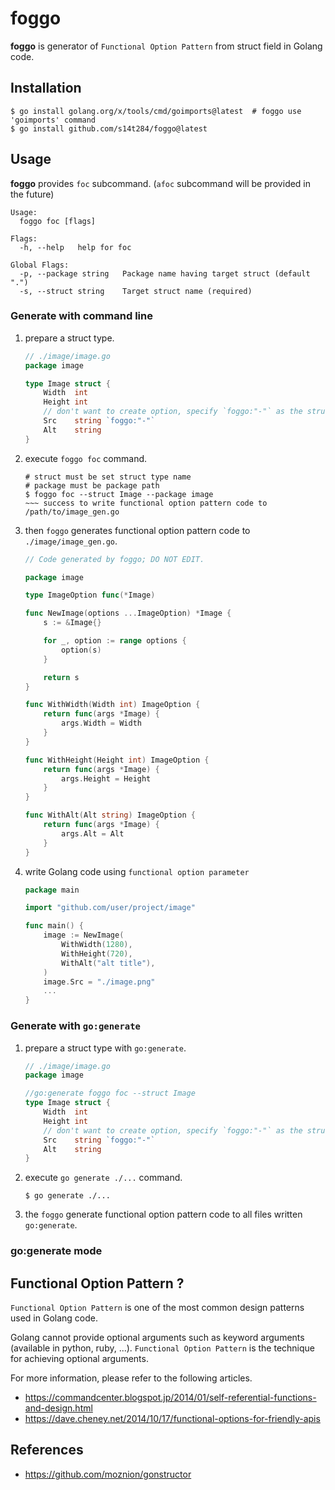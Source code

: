# foggo

__foggo__ is generator of `Functional Option Pattern` from struct field in Golang code.

## Installation

```shell
$ go install golang.org/x/tools/cmd/goimports@latest  # foggo use 'goimports' command
$ go install github.com/s14t284/foggo@latest
```

## Usage

__foggo__ provides `foc` subcommand. (`afoc` subcommand will be provided in the future)

```shell
Usage:
  foggo foc [flags]

Flags:
  -h, --help   help for foc

Global Flags:
  -p, --package string   Package name having target struct (default ".")
  -s, --struct string    Target struct name (required)
```

### Generate with command line

1. prepare a struct type.

    ```go
    // ./image/image.go
    package image
    
    type Image struct {
        Width  int
        Height int
        // don't want to create option, specify `foggo:"-"` as the structure tag 
        Src    string `foggo:"-"`
        Alt    string
    }
    ```

2. execute `foggo foc` command.

    ```shell
    # struct must be set struct type name 
    # package must be package path
    $ foggo foc --struct Image --package image
    ~~~ success to write functional option pattern code to /path/to/image_gen.go
    ```

3. then `foggo` generates functional option pattern code to `./image/image_gen.go`.

    ```go
    // Code generated by foggo; DO NOT EDIT.

    package image

    type ImageOption func(*Image)

    func NewImage(options ...ImageOption) *Image {
        s := &Image{}
    
        for _, option := range options {
            option(s)
        }
    
        return s
    }
    
    func WithWidth(Width int) ImageOption {
        return func(args *Image) {
            args.Width = Width
        }
    }
    
    func WithHeight(Height int) ImageOption {
        return func(args *Image) {
            args.Height = Height
        }
    }

    func WithAlt(Alt string) ImageOption {
        return func(args *Image) {
            args.Alt = Alt
        }
    }
    ```
   
4. write Golang code using `functional option parameter`

    ```go
    package main
   
    import "github.com/user/project/image"
    
    func main() {
	    image := NewImage(
	    	WithWidth(1280),
	    	WithHeight(720),
	    	WithAlt("alt title"),
	    )
	    image.Src = "./image.png"
        ...
    }
    ```

### Generate with `go:generate`

1. prepare a struct type with `go:generate`.

    ```go
    // ./image/image.go
    package image
    
    //go:generate foggo foc --struct Image 
    type Image struct {
        Width  int
        Height int
        // don't want to create option, specify `foggo:"-"` as the structure tag 
        Src    string `foggo:"-"`
        Alt    string
    }
    ```

2. execute `go generate ./...` command.

    ```shell
    $ go generate ./...
    ```

3. the `foggo` generate functional option pattern code to all files written `go:generate`. 

### go:generate mode

## Functional Option Pattern ?
`Functional Option Pattern` is one of the most common design patterns used in Golang code.

Golang cannot provide optional arguments such as keyword arguments (available in python, ruby, ...).
`Functional Option Pattern` is the technique for achieving optional arguments.

For more information, please refer to the following articles.

- https://commandcenter.blogspot.jp/2014/01/self-referential-functions-and-design.html
- https://dave.cheney.net/2014/10/17/functional-options-for-friendly-apis

## References

- https://github.com/moznion/gonstructor

